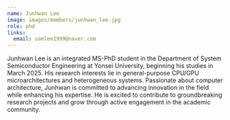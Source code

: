 ```yaml
---
name: Junhwan Lee
image: images/members/junhwan_lee.jpg
role: phd
links:
  email: samlee1999@naver.com
---
```


Junhwan Lee is an integrated MS-PhD student in the Department of System Semiconductor Engineering at Yonsei University, beginning his studies in March 2025. His research interests lie in general-purpose CPU/GPU microarchitectures and heterogeneous systems. Passionate about computer architecture, Junhwan is committed to advancing innovation in the field while enhancing his expertise. He is excited to contribute to groundbreaking research projects and grow through active engagement in the academic community.
